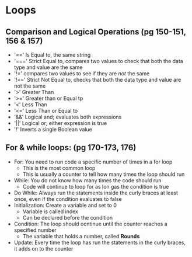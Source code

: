 # Loops

## Comparison and Logical Operations (pg 150-151, 156 & 157)
- '==' Is Equal to, the same string
- '===' Strict Equal to, compares two values to check that both the data type and value are the same
- '!=' compares two values to see if they are *not* the same
- '!==' Strict Not Equal to, checks that both the data type and value are not the same
- '>' Greater Than
- '>=' Greater than or Equal tp
- '<' Less Than 
- '<=' Less Than or Equal to
- '&&' Logical and; evaluates both expressions
- '||' Logical or; either expression is true
- '!' Inverts a single Boolean value


## For & while loops: (pg 170-173, 176)
- For: You need to run code a specific number of times in a for loop
    - This is the most common loop
    - This is usually a counter to tell how many times the loop should run
- While: You do not know how many times the code should run
    - Code will continue to loop for as lon gas the condition is true
- Do While: Always run the statements inside the curly braces at least once, even if the condition evaluates to false
- Initialization: Create a variable and set to 0
    - Variable is called index
    - Can be declared before the condition
- Condition: The loop should ocntinue until the counter reaches a specified number
    - The variable that holds a number, called **Rounds**
- Update: Every time the loop has run the statements in the curly braces, it adds on to the counter